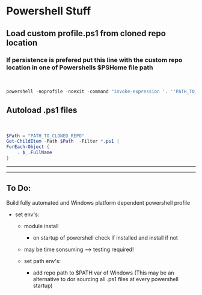 # Powershell Stuff 

## Load custom profile.ps1 from cloned repo location
### If persistence is prefered put this line with the custom repo location in one of Powershells $PSHome file path
<br>

```powershell
powershell -noprofile -noexit -command "invoke-expression '. ''PATH_TO_CLONED_REPO\profile.ps1''' "
```

## Autoload .ps1  files 
<br>

```powershell
$Path = "PATH_TO_CLONED_REPO"
Get-ChildItem -Path $Path  -Filter *.ps1 |
ForEach-Object {
    . $_.FullName
}
```

***
***

## To Do:

Build fully automated and Windows platform dependent powershell profile


- set env's:
    - module install
        - on startup of powershell check if installed and install if not
    - may be time sonsuming --> testing required!

    - set path env's:
        - add repo path to $PATH var of Windows (This may be an alternative to dor sourcing all .ps1 files at every powershell startup) 

